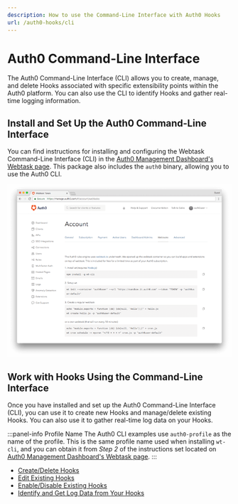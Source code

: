 ```yaml
---
description: How to use the Command-Line Interface with Auth0 Hooks
url: /auth0-hooks/cli
---
```


# Auth0 Command-Line Interface

The Auth0 Command-Line Interface (CLI) allows you to create, manage, and delete Hooks associated with specific extensibility points within the Auth0 platform. You can also use the CLI to identify Hooks and gather real-time logging information.

## Install and Set Up the Auth0 Command-Line Interface

You can find instructions for installing and configuring the Webtask Command-Line Interface (CLI) in the [Auth0 Management Dashboard's Webtask page](${manage_url}/#/account/webtasks). This package also includes the `auth0` binary, allowing you to use the Auth0 CLI.

![Install Webtasks Instructions](/media/articles/auth0-hooks/mgmt-dashboard-webtasks.png)

## Work with Hooks Using the Command-Line Interface

Once you have installed and set up the Auth0 Command-Line Interface (CLI), you can use it to create new Hooks and manage/delete existing Hooks. You can also use it to gather real-time log data on your Hooks.

:::panel-info Profile Name
The Auth0 CLI examples use `auth0-profile` as the name of the profile. This is the same profile name used when installing `wt-cli`, and you can obtain it from *Step 2* of the instructions set located on [Auth0 Management Dashboard's Webtask page](${manage_url}/#/account/webtasks).
:::

* [Create/Delete Hooks](/auth0-hooks/cli/create)
* [Edit Existing Hooks](/auth0-hooks/cli/edit)
* [Enable/Disable Existing Hooks](/auth0-hooks/cli/enable-disable)
* [Identify and Get Log Data from Your Hooks](/auth0-hooks/cli/logs)
